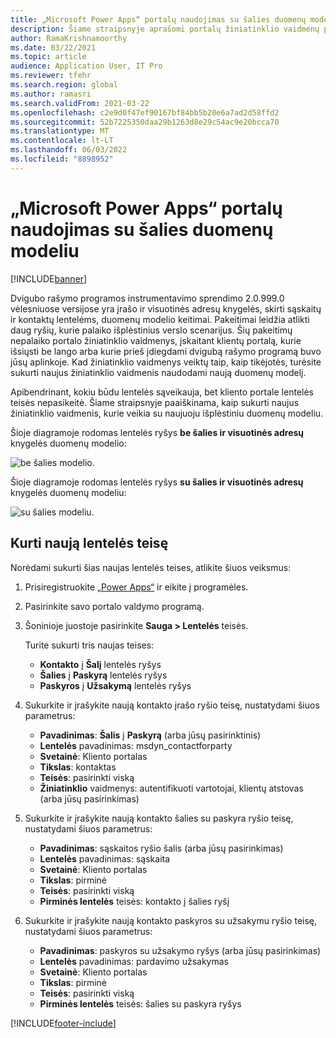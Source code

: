 ```yaml
---
title: „Microsoft Power Apps“ portalų naudojimas su šalies duomenų modeliu
description: Šiame straipsnyje aprašomi portalų žiniatinklio vaidmenų pakeitimai Microsoft Power Apps dėl dvigubo rašymo šalies duomenų modelio.
author: RamaKrishnamoorthy
ms.date: 03/22/2021
ms.topic: article
audience: Application User, IT Pro
ms.reviewer: tfehr
ms.search.region: global
ms.author: ramasri
ms.search.validFrom: 2021-03-22
ms.openlocfilehash: c2e9d0f47ef90167bf84bb5b20e6a7ad2d58ffd2
ms.sourcegitcommit: 52b7225350daa29b1263d8e29c54ac9e20bcca70
ms.translationtype: MT
ms.contentlocale: lt-LT
ms.lasthandoff: 06/03/2022
ms.locfileid: "8898952"
---
```

# <a name="using-microsoft-power-apps-portals-with-the-party-data-model"></a>„Microsoft Power Apps“ portalų naudojimas su šalies duomenų modeliu

[!INCLUDE[banner](../../includes/banner.md)]



Dvigubo rašymo programos instrumentavimo sprendimo 2.0.999.0 vėlesniuose versijose yra įrašo ir visuotinės adresų knygelės, skirti sąskaitų ir kontaktų lentelėms, duomenų modelio keitimai. Pakeitimai leidžia atlikti daug ryšių, kurie palaiko išplėstinius verslo scenarijus. Šių pakeitimų nepalaiko portalo žiniatinklio vaidmenys, įskaitant klientų portalą, kurie išsiųsti be lango arba kurie prieš įdiegdami dvigubą rašymo programą buvo jūsų aplinkoje. Kad žiniatinklio vaidmenys veiktų taip, kaip tikėjotės, turėsite sukurti naujus žiniatinklio vaidmenis naudodami naują duomenų modelį. 

Apibendrinant, kokiu būdu lentelės sąveikauja, bet kliento portale lentelės teisės nepasikeitė. Šiame straipsnyje paaiškinama, kaip sukurti naujus žiniatinklio vaidmenis, kurie veikia su naujuoju išplėstiniu duomenų modeliu.

Šioje diagramoje rodomas lentelės ryšys **be šalies ir visuotinės adresų** knygelės duomenų modelio:

   ![be šalies modelio.](media/without-party-model.PNG)

Šioje diagramoje rodomas lentelės ryšys **su šalies ir visuotinės adresų** knygelės duomenų modeliu:

   ![su šalies modeliu.](media/with-party-model.png)

## <a name="create-a-new-table-permission"></a>Kurti naują lentelės teisę

Norėdami sukurti šias naujas lentelės teises, atlikite šiuos veiksmus:

1. Prisiregistruokite [„Power Apps“](https://make.powerapps.com) ir eikite į programėles.
2. Pasirinkite savo portalo valdymo programą.
3. Šoninioje juostoje pasirinkite **Sauga > Lentelės** teisės.

    Turite sukurti tris naujas teises:

    + **Kontakto** į **Šalį** lentelės ryšys
    + **Šalies** į **Paskyrą** lentelės ryšys
    + **Paskyros** į **Užsakymą** lentelės ryšys

4. Sukurkite ir įrašykite naują kontakto įrašo ryšio teisę, nustatydami šiuos parametrus:

    + **Pavadinimas**: **Šalis** į **Paskyrą** (arba jūsų pasirinktinis)
    + **Lentelės** pavadinimas: msdyn_contactforparty
    + **Svetainė**: Kliento portalas
    + **Tikslas**: kontaktas
    + **Teisės**: pasirinkti viską
    + **Žiniatinklio** vaidmenys: autentifikuoti vartotojai, klientų atstovas (arba jūsų pasirinkimas)

5. Sukurkite ir įrašykite naują kontakto šalies su paskyra ryšio teisę, nustatydami šiuos parametrus:

    + **Pavadinimas**: sąskaitos ryšio šalis (arba jūsų pasirinkimas)
    + **Lentelės** pavadinimas: sąskaita
    + **Svetainė**: Kliento portalas
    + **Tikslas**: pirminė
    + **Teisės**: pasirinkti viską
    + **Pirminės lentelės** teisės: kontakto į šalies ryšį

6. Sukurkite ir įrašykite naują kontakto paskyros su užsakymu ryšio teisę, nustatydami šiuos parametrus:

    + **Pavadinimas**: paskyros su užsakymo ryšys (arba jūsų pasirinkimas)
    + **Lentelės** pavadinimas: pardavimo užsakymas
    + **Svetainė**: Kliento portalas
    + **Tikslas**: pirminė
    + **Teisės**: pasirinkti viską
    + **Pirminės lentelės** teisės: šalies su paskyra ryšys

[!INCLUDE[footer-include](../../../../includes/footer-banner.md)]
